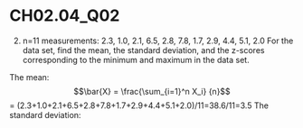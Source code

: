 # CH02.04_Q02 #
2. n=11 measurements: 2.3, 1.0, 2.1, 6.5, 2.8, 7.8, 1.7, 2.9, 4.4, 5.1, 2.0
For the data set, find the mean, the standard deviation, and the z-scores corresponding to the minimum and maximum in the data set.

The mean: $$\bar{X} = \frac{\sum_{i=1}^n X_i} {n}$$ = (2.3+1.0+2.1+6.5+2.8+7.8+1.7+2.9+4.4+5.1+2.0)/11=38.6/11=3.5
The standard deviation: 
